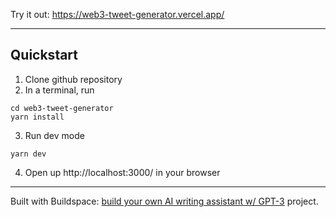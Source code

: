 Try it out: https://web3-tweet-generator.vercel.app/

---

## Quickstart

1. Clone github repository
2. In a terminal, run 

```
cd web3-tweet-generator
yarn install 
```

3. Run dev mode

```
yarn dev
```

4. Open up http://localhost:3000/ in your browser

---


Built with Buildspace: [build your own AI writing assistant w/ GPT-3](https://buildspace.so/builds/ai-writer) project.
